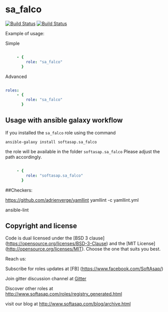sa_falco
========

[![Build Status](https://travis-ci.com/softasap/sa_falco.svg?branch=master)](https://travis-ci.com/softasap/sa_falco)
[![Build Status](https://github.com/softasap/sa_borg_server/workflows/CI/badge.svg?event=push)](https://github.com/softasap/sa_borg_server/actions?query=workflow%3ACI)

Example of usage:

Simple

```YAML

     - {
         role: "sa_falco"
       }


```

Advanced

```YAML

roles:
     - {
         role: "sa_falco"
       }


```



Usage with ansible galaxy workflow
----------------------------------

If you installed the `sa_falco` role using the command


`
   ansible-galaxy install softasap.sa_falco
`

the role will be available in the folder `softasap.sa_falco`
Please adjust the path accordingly.

```YAML

     - {
         role: "softasap.sa_falco"
       }

```



##Checkers:

https://github.com/adrienverge/yamllint
yamllint -c yamllint.yml

ansible-lint



Copyright and license
---------------------

Code is dual licensed under the [BSD 3 clause] (https://opensource.org/licenses/BSD-3-Clause) and the [MIT License] (http://opensource.org/licenses/MIT). Choose the one that suits you best.

Reach us:

Subscribe for roles updates at [FB] (https://www.facebook.com/SoftAsap/)

Join gitter discussion channel at [Gitter](https://gitter.im/softasap)

Discover other roles at  http://www.softasap.com/roles/registry_generated.html

visit our blog at http://www.softasap.com/blog/archive.html
